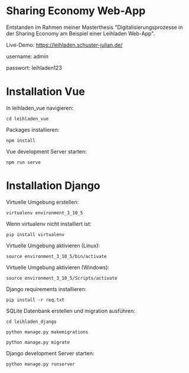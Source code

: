 # Sharing Economy Web-App

Entstanden im Rahmen meiner Masterthesis "Digitalisierungsprozesse in der Sharing Economy am Beispiel einer Leihladen Web-App".

Live-Demo: https://leihladen.schuster-julian.de/

username: admin

passwort: leihladen123

# Installation Vue

In leihladen_vue navigieren:
```
cd leihladen_vue
```

Packages installieren:
```
npm install
```

Vue development Server starten:
```
npm run serve
```

# Installation Django

Virtuelle Umgebung erstellen:
```
virtualenv environment_3_10_5 
```

Wenn virtualenv nicht installiert ist:
```
pip install virtualenv
```

Virtuelle Umgebung aktivieren (Linux):
```
source environment_3_10_5/bin/activate
```

Virtuelle Umgebung aktivieren (Windows):
```
source environment_3_10_5/Scripts/activate
```

Django requirements installieren:
```
pip install -r req.txt
```

SQLite Datenbank erstellen und migration ausführen:
```
cd leihladen_django
```
```
python manage.py makemigrations
```
```
python manage.py migrate
```

Django development Server starten:
```
python manage.py runserver
```
